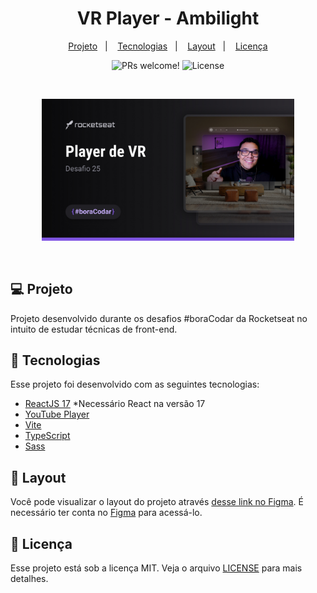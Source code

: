 <h1 align="center">
   VR Player - Ambilight
</h1>

<p align="center">
  <a href="#computer-projeto">Projeto</a>&nbsp;&nbsp;&nbsp;|&nbsp;&nbsp;&nbsp;
  <a href="#rocket-tecnologias">Tecnologias</a>&nbsp;&nbsp;&nbsp;|&nbsp;&nbsp;&nbsp;
  <a href="#art-layout">Layout</a>&nbsp;&nbsp;&nbsp;|&nbsp;&nbsp;&nbsp;
  <a href="#memo-licença">Licença</a>
</p>

<p align="center">
 <img src="https://img.shields.io/badge/PRs-welcome-8257E5?labelColor=%23202024" alt="PRs welcome!" />

  <img alt="License" src="https://img.shields.io/badge/license-MIT-8257E5?labelColor=%23202024">
</p>

<br/>

<p align="center">
  <img alt="VR Player - Ambilight" src=".github/cover.jpg" width="80%">
</p>
<br/>

## :computer: Projeto

Projeto desenvolvido durante os desafios #boraCodar da Rocketseat no intuito de estudar técnicas de front-end. 

## :rocket: Tecnologias

Esse projeto foi desenvolvido com as seguintes tecnologias:

- [ReactJS 17](https://react.dev) *Necessário React na versão 17
- [YouTube Player](https://github.com/gajus/youtube-player)
- [Vite](https://vitejs.dev)
- [TypeScript](https://www.typescriptlang.org/)
- [Sass](https://sass-lang.com/)

## :art: Layout

Você pode visualizar o layout do projeto através [desse link no Figma](https://www.figma.com/community/file/1253345035290143826). É necessário ter conta no [Figma](https://figma.com) para acessá-lo.

## :memo: Licença

Esse projeto está sob a licença MIT. Veja o arquivo [LICENSE](../../../LICENSE) para mais detalhes.

